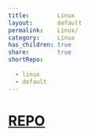 ```yaml
---
title:        Linux  
layout:       default  
permalink:    Linux/  
category:     Linux  
has_children: true  
share:        true  
shortRepo:  
  
  - linux  
  - default  
---
```

  
# [REPO](https://github.com/14paxton/Linux)